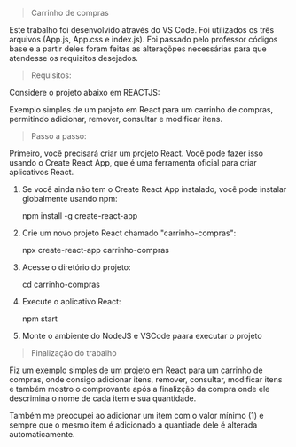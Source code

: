 > Carrinho de compras

<p> Este trabalho foi desenvolvido através do VS Code. Foi utilizados os três arquivos (App.js, App.css e index.js).
Foi passado pelo professor códigos base e  a partir deles foram feitas as alteraçõpes necessárias para que atendesse os requisitos desejados.</p>

>Requisitos:
<p>Considere o projeto abaixo em REACTJS: </p>
<p>Exemplo simples de um projeto em React para um carrinho de compras, permitindo adicionar,
remover, consultar e modificar itens.</p>

>Passo a passo:
<p>Primeiro, você precisará criar um projeto React. Você pode fazer isso usando o Create React
App, que é uma ferramenta oficial para criar aplicativos React.</p>

<ol> 
  <li> Se você ainda não tem o Create
React App instalado, você pode instalar globalmente usando npm:</li>
  <p> npm install -g create-react-app </p>

  <li> Crie um novo projeto React chamado "carrinho-compras": </li>
  <p> npx create-react-app carrinho-compras </p>
  <li> Acesse o diretório do projeto: </li>
  <p> cd carrinho-compras </p>
  <li> Execute o aplicativo React:</li>
  <p> npm start </p>
  <li> Monte o ambiente do NodeJS e VSCode paara executar o projeto </li>
</ol>

>Finalização do trabalho
<p>Fiz um exemplo simples de um projeto em React para um carrinho de compras, onde consigo adicionar itens,
remover, consultar, modificar itens e também mostro o comprovante após a finalizção da compra onde ele descrimina o nome de cada item e sua quantidade. </p>
<p>Também me preocupei ao adicionar um item com o valor mínimo (1) e sempre que o mesmo item é adicionado a quantiade dele é alterada automaticamente.</p>
